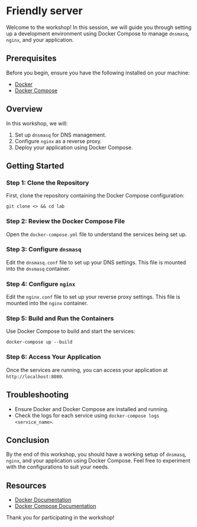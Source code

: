 # Friendly server

Welcome to the workshop! In this session, we will guide you through setting up a development environment using Docker Compose to manage `dnsmasq`, `nginx`, and your application.

## Prerequisites

Before you begin, ensure you have the following installed on your machine:

- [Docker](https://docs.docker.com/get-docker/)
- [Docker Compose](https://docs.docker.com/compose/install/)

## Overview

In this workshop, we will:

1. Set up `dnsmasq` for DNS management.
2. Configure `nginx` as a reverse proxy.
3. Deploy your application using Docker Compose.

## Getting Started

### Step 1: Clone the Repository

First, clone the repository containing the Docker Compose configuration:

`git clone <> && cd lab`

### Step 2: Review the Docker Compose File

Open the `docker-compose.yml` file to understand the services being set up.


### Step 3: Configure `dnsmasq`

Edit the `dnsmasq.conf` file to set up your DNS settings. This file is mounted into the `dnsmasq` container.

### Step 4: Configure `nginx`

Edit the `nginx.conf` file to set up your reverse proxy settings. This file is mounted into the `nginx` container.

### Step 5: Build and Run the Containers

Use Docker Compose to build and start the services:

`docker-compose up --build`


### Step 6: Access Your Application

Once the services are running, you can access your application at `http://localhost:8080`.

## Troubleshooting

- Ensure Docker and Docker Compose are installed and running.
- Check the logs for each service using `docker-compose logs <service_name>`.

## Conclusion

By the end of this workshop, you should have a working setup of `dnsmasq`, `nginx`, and your application using Docker Compose. Feel free to experiment with the configurations to suit your needs.

## Resources

- [Docker Documentation](https://docs.docker.com/)
- [Docker Compose Documentation](https://docs.docker.com/compose/)

Thank you for participating in the workshop!